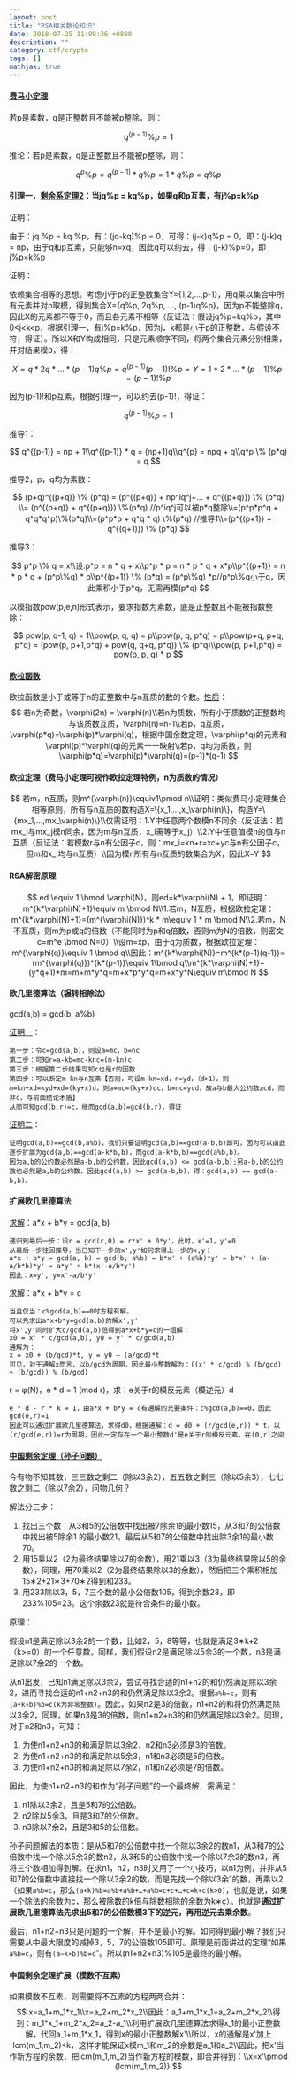 ```yaml
---
layout: post
title: "RSA相关数论知识"
date: 2018-07-25 11:09:36 +0800
description: ""
category: ctf/crypto
tags: []
mathjax: true
---
```


#### [费马小定理](https://blog.csdn.net/butterfly9844/article/details/77899533)

若p是素数，q是正整数且不能被p整除，则：

$$
q^{(p-1)} \% p = 1
$$

推论：若p是素数，q是正整数且不能被p整除，则：

$$
q^p \% p = q^{(p-1)} * q \% p = 1 * q \%p = q \% p
$$

#### 引理一，[剩余系定理2](https://iask.sina.com.cn/b/20829452.html)：当jq%p = kq%p，如果q和p互素，有j%p=k%p

证明：

由于：jq %p = kq %p，有：(jq-kq)%p = 0，可得：(j-k)q%p = 0，即：(j-k)q = np，由于q和p互素，只能够n=xq，因此q可以约去，得：(j-k)%p=0，即j%p=k%p

证明：

依赖集合相等的思想。考虑小于p的正整数集合Y={1,2,...,p-1}，用q乘以集合中所有元素并对p取模，得到集合X={q%p, 2q%p, ..., (p-1)q%p}，因为p不能整除q，因此X的元素都不等于0，而且各元素不相等（反证法：假设jq%p=kq%p，其中0<j<k<p，根据引理一，有j%p=k%p，因为j，k都是小于p的正整数，与假设不符，得证）。所以X和Y构成相同，只是元素顺序不同，将两个集合元素分别相乘，并对结果模p，得：

$$
X = q*2q*...*(p-1)q \% p = q^{(p-1)}(p-1)! \% p = Y = 1*2*...*(p-1) \% p = (p-1)! \% p
$$

因为(p-1)!和p互素，根据引理一，可以约去(p-1)!，得证：

$$
q^{(p-1)} \% p = 1
$$

推导1：

$$
q^{(p-1)} = np + 1\\q^{(p-1)} * q = (np+1)q\\q^{p} = npq + q\\q^p \% (p*q) = q
$$

推导2，p，q均为素数：

$$
(p+q)^{(p+q)} \% (p*q) = (p^{(p+q)} + np^iq^j+... + q^{(p+q)}) \% (p*q) \\= (p^{(p+q)} + q^{(p+q)}) \%(p*q) //p^iq^j可以被p*q整除\\=(p^p*p^q + q^q*q^p)\%(p*q)\\=(p^p*p + q^q * q) \%(p*q) //推导1\\=(p^{(p+1)} + q^{(q+1)}) \% (p*q)
$$

推导3：

$$
p^p \% q = x\\设:p^p = n * q + x\\p^p * p = n * p * q + x*p\\p^{(p+1)} = n * p * q + (p^p\%q) * p\\p^{(p+1)} \% (p*q) = (p^p\%q) *p//p^p\%q小于q，因此乘积小于p*q，无需再模(p*q)
$$

以模指数pow(p,e,n)形式表示，要求指数为素数，底是正整数且不能被指数整除：

$$
pow(p, q-1, q) = 1\\pow(p, q, q) = p\\pow(p, q, p*q) = p\\pow(p+q, p+q, p*q) = (pow(p, p+1,p*q) + pow(q, q+q, p*q)) \% (p*q)\\pow(p, p+1,p*q) = pow(p, p, q) * p
$$

#### [欧拉函数](http://qianmacao.blog.163.com/blog/static/203397180201231241352912)

欧拉函数是小于或等于n的正整数中与n互质的数的个数。[性质](https://www.cnblogs.com/Lyush/archive/2012/08/06/2625113.html)：
$$
若n为奇数，\varphi(2n) = \varphi(n)\\若n为质数，所有小于质数的正整数均与该质数互质，\varphi(n)=n-1\\若p，q互质，\varphi(p*q)=\varphi(p)*\varphi(q)，根据中国余数定理，\varphi(p*q)的元素和\varphi(p)*\varphi(q)的元素一一映射\\若p，q均为质数，则\varphi(p*q)=\varphi(p)*\varphi(q)=(p-1)*(q-1)
$$

#### 欧拉定理（费马小定理可视作欧拉定理特例，n为质数的情况）

$$
若m，n互质，则m^{\varphi(n)}\equiv1\pmod n\\证明：类似费马小定理集合相等原则，所有与n互质的数构造X=\{x_1,...,x_\varphi(n)\}，构造Y=\{mx_1,...,mx_\varphi(n)\}\\仅需证明：1.Y中任意两个数模n不同余（反证法：若mx_i与mx_j模n同余，因为m与n互质，x_i需等于x_j）\\2.Y中任意值模n的值与n互质（反证法：若模数r与n有公因子c，则：mx_i=kn+r=xc+yc与n有公因子c，但m和x_i均与n互质）\\因为模n所有与n互质的数集合为X，因此X=Y
$$

#### RSA解密原理

$$
ed \equiv 1 \bmod \varphi(N)，则ed=k*\varphi(N) + 1，即证明：m^{k*\varphi(N)+1}\equiv m \bmod N\\1.若m，N互质，根据欧拉定理：m^{k*\varphi(N)+1}=(m^{\varphi(N)})^k * m\equiv 1 * m \bmod N\\2.若m，N不互质，则m为p或q的倍数（不能同时为p和q倍数，否则m为N的倍数，则密文c=m^e \bmod N=0）\\设m=xp，由于q为质数，根据欧拉定理：m^{\varphi(q)}\equiv 1 \bmod q\\因此：m^{k*\varphi(N)}=m^{k*(p-1)(q-1)}=(m^{\varphi(q)})^{k*(p-1)}\equiv 1\bmod q\\m^{k*\varphi(N)+1}=(y*q+1)*m=m+m*y*q=m+x*p*y*q=m+x*y*N\equiv m\bmod N
$$

#### 欧几里德算法（辗转相除法）

gcd(a,b) = gcd(b, a%b) 

[证明一](https://blog.csdn.net/flpanbin/article/details/51860902)：

```
第一步：令c=gcd(a,b)，则设a=mc，b=nc
第二步：可知r=a-kb=mc-knc=(m-kn)c
第三步：根据第二步结果可知c也是r的因数
第四步：可以断定m-kn与n互素【否则，可设m-kn=xd，n=yd，（d>1），则m=kn+xd=kyd+xd=(ky+x)d，则a=mc=(ky+x)dc，b=nc=ycd，故a与b最大公约数≥cd，而非c，与前面结论矛盾】
从而可知gcd(b,r)=c，继而gcd(a,b)=gcd(b,r)，得证
```

[证明二](http://www.cnblogs.com/jian1573/archive/2012/07/22/2603943.html)：

```
证明gcd(a,b)==gcd(b,a%b)，我们只要证明gcd(a,b)==gcd(a-b,b)即可，因为可以由此逐步扩展为gcd(a,b)==gcd(a-k*b,b)，而gcd(a-k*b,b)==gcd(a%b,b)。
因为a,b的公约数必然是a-b,b的公约数，因此gcd(a,b) <= gcd(a-b,b);另a-b,b的公约数也必然是a,b的公约数，因此gcd(a,b) >= gcd(a-b,b)，得：gcd(a,b) == gcd(a-b,b)。
```

#### 扩展欧几里德算法

[求解](http://www.cnblogs.com/jian1573/archive/2012/07/22/2603943.html)：a\*x + b\*y = gcd(a, b)

```
递归到最后一步：设r = gcd(r,0) = r*x' + 0*y'，此时，x'=1，y'=0
从最后一步往回推导，当已知下一步的x',y'如何求得上一步的x,y：
a*x + b*y = gcd(a, b) = gcd(b, a%b) = b*x' + (a%b)*y' = b*x' + (a-a/b*b)*y' = a*y' + b*(x'-a/b*y')
因此：x=y', y=x'-a/b*y'
```

[求解](https://blog.csdn.net/zhjchengfeng5/article/details/7786595)：a\*x + b\*y = c

```
当且仅当：c%gcd(a,b)==0时方程有解。 
可以先求出a*x+b*y=gcd(a,b)的解x',y'
将x',y'同时扩大c/gcd(a,b)倍得到a*x+b*y=c的一组解：
x0 = x' * c/gcd(a,b), y0 = y' * c/gcd(a,b)
通解为：
x = x0 + (b/gcd)*t, y = y0 – (a/gcd)*t
可见，对于通解x而言，以b/gcd为周期，因此最小整数解为：((x' * c/gcd) % (b/gcd) + (b/gcd)) % (b/gcd)
```

r = φ(N)，e * d = 1 (mod r)，求：e关于r的模反元素（模逆元）d

```
e * d - r * k = 1，由a*x + b*y = c有通解的充要条件：c%gcd(a,b)==0，因此gcd(e,r)=1
因此可以通过扩展欧几里德算法，求得d0，根据通解：d = d0 + (r/gcd(e,r)) * t，以(r/gcd(e,r))=r为周期，因此一定存在一个最小整数d'是e关于r的模反元素，在(0,r)之间
```

#### [中国剩余定理（孙子问题）](https://www.cnblogs.com/MashiroSky/p/5918158.html)

今有物不知其数，三三数之剩二（除以3余2），五五数之剩三（除以5余3），七七数之剩二（除以7余2），问物几何？ 

解法分三步：

1. 找出三个数：从3和5的公倍数中找出被7除余1的最小数15，从3和7的公倍数中找出被5除余1 的最小数21，最后从5和7的公倍数中找出除3余1的最小数70。
2. 用15乘以2（2为最终结果除以7的余数），用21乘以3（3为最终结果除以5的余数），同理，用70乘以2（2为最终结果除以3的余数），然后把三个乘积相加15∗2+21∗3+70∗2得到和233。
3. 用233除以3，5，7三个数的最小公倍数105，得到余数23，即233%105=23。这个余数23就是符合条件的最小数。

原理：

假设n1是满足除以3余2的一个数，比如2，5，8等等，也就是满足3∗k+2（k>=0）的一个任意数。同样，我们假设n2是满足除以5余3的一个数，n3是满足除以7余2的一个数。

从n1出发，已知n1满足除以3余2，尝试寻找合适的n1+n2的和仍然满足除以3余2，进而寻找合适的n1+n2+n3的和仍然满足除以3余2。根据`a%b=c`，则有`(a+k∗b)%b=c(k为非零整数)`。因此，如果n2是3的倍数，n1+n2的和将仍然满足除以3余2，同理，如果n3是3的倍数，则n1+n2+n3的和仍然满足除以3余2。同理，对于n2和n3，可知：

1. 为使n1+n2+n3的和满足除以3余2，n2和n3必须是3的倍数。
2. 为使n1+n2+n3的和满足除以5余3，n1和n3必须是5的倍数。
3. 为使n1+n2+n3的和满足除以7余2，n1和n2必须是7的倍数。

因此，为使n1+n2+n3的和作为“孙子问题”的一个最终解，需满足：

1. n1除以3余2，且是5和7的公倍数。
2. n2除以5余3，且是3和7的公倍数。
3. n3除以7余2，且是3和5的公倍数。

孙子问题解法的本质：是从5和7的公倍数中找一个除以3余2的数n1，从3和7的公倍数中找一个除以5余3的数n2，从3和5的公倍数中找一个除以7余2的数n3，再将三个数相加得到解。在求n1，n2，n3时又用了一个小技巧，以n1为例，并非从5和7的公倍数中直接找一个除以3余2的数，而是先找一个除以3余1的数，再乘以2（如果`a%b=c`，那么`(a∗k)%b=a%b+a%b+…+a%b=c+c+…+c=k∗c(k>0)`，也就是说，如果一个除法的余数为c，那么被除数的k倍与除数相除的余数为k∗c）。也就是**通过扩展欧几里德算法先求出5和7的公倍数模3下的逆元，再用逆元去乘余数**。 

最后，n1+n2+n3只是问题的一个解，并不是最小的解。如何得到最小解？我们只需要从中最大限度的减掉3，5，7的公倍数105即可。原理是前面讲过的定理“如果`a%b=c`，则有`(a−k∗b)%b=c`”。所以(n1+n2+n3)%105是最终的最小解。 

#### 中国剩余定理扩展（模数不互素）

如果模数不互素，则需要将不互素的方程两两合并：
$$
x=a_1+m_1*x_1\\x=a_2+m_2*x_2\\因此：a_1+m_1*x_1=a_2+m_2*x_2\\得到：m_1*x_1+m_2*x_2=a_2-a_1\\利用扩展欧几里德算法求得x_1的最小正整数解，代回a_1+m_1*x_1，得到x的最小正整数解x'\\所以，x的通解是x'加上lcm(m_1,m_2)*k，这样才能保证x模m_1和m_2的余数是a_1和a_2\\因此，把x'当作新方程的余数，把lcm(m_1,m_2)当作新方程的模数，即合并得到：\\x=x'\pmod {lcm(m_1,m_2)}
$$
